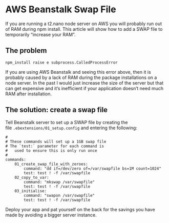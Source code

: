 # AWS Beanstalk Swap File

If you are running a t2.nano node server on AWS you will probably run out of RAM during npm install. This article will show how to add a SWAP file to temporarily “increase your RAM”.

## The problem
```
npm_install raise e subprocess.CalledProcessError
```

If you are using AWS Beanstalk and seeing this error above, then it is probably caused by a lack of RAM during the package installations on a node server. In the past I would just increase the size of the server but that can get expensive and it’s inefficient if your application doesn’t need much RAM after installation.

## The solution: create a swap file

Tell Beanstalk server to set up a SWAP file by creating the file `.ebextensions/01_setup.config` and entering the following:
```
#
# These commands will set up a 1GB swap file
# The `test:` parameter for each command is
#   used to ensure this is only run once
#
commands:
    01_create_swap_file_with_zeroes:
        command: "dd if=/dev/zero of=/var/swapfile bs=1M count=1024"
        test: test ! -f /var/swapfile
    02_copy_to_var:
        command: "mkswap /var/swapfile"
        test: test ! -f /var/swapfile
    03_initialise:
        command: "swapon /var/swapfile"
        test: test ! -f /var/swapfile
```

Deploy your app and pat yourself on the back for the savings you have made by avoiding a bigger server instance.
